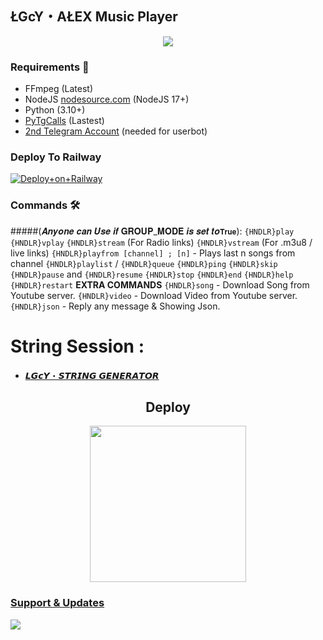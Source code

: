 <h2 align="centre">ŁGcY・AŁEX Music Player</h2>

<p align="center">
  <img src="https://telegra.ph/file/8145f7cfe1766be4ca000.jpg">
</p>

<h3>Requirements 📝</h3>

- FFmpeg (Latest)
- NodeJS [nodesource.com](https://nodesource.com/) (NodeJS 17+)
- Python (3.10+)
- [PyTgCalls](https://github.com/pytgcalls/pytgcalls) (Lastest)
- [2nd Telegram Account](https://telegram.org/blog/themes-accounts#multiple-accounts) (needed for userbot)

### Deploy To Railway

[![Deploy+on+Railway](https://railway.app/button.svg)](https://railway.app/new/template?template=https://github.com/LGCY-NAVYA/NAVYA&envs=API_ID,API_HASH,BOT_TOKEN,STRING_SESSION,HNDLR,GROUP_MODE)

### Commands 🛠
#####(𝑨𝒏𝒚𝒐𝒏𝒆 𝒄𝒂𝒏 𝑼𝒔𝒆 𝒊𝒇 𝐆𝐑𝐎𝐔𝐏_𝐌𝐎𝐃𝐄 𝒊𝒔 𝒔𝒆𝒕 𝒕𝒐`𝐓𝐫𝐮𝐞`):
`{HNDLR}play`
`{HNDLR}vplay`
`{HNDLR}stream` (For Radio links)
`{HNDLR}vstream` (For .m3u8 / live links)
`{HNDLR}playfrom [channel] ; [n]` - Plays last n songs from channel
`{HNDLR}playlist` / `{HNDLR}queue`
`{HNDLR}ping`
`{HNDLR}skip`
`{HNDLR}pause` and `{HNDLR}resume`
`{HNDLR}stop`
`{HNDLR}end`
`{HNDLR}help`
`{HNDLR}restart`
**EXTRA COMMANDS**
`{HNDLR}song` - Download Song from Youtube server.
`{HNDLR}video` - Download Video from Youtube server.
`{HNDLR}json` - Reply any message & Showing Json.
# String Session :

- [𝙇𝙂𝙘𝙔・𝙎𝙏𝙍𝙄𝙉𝙂 𝙂𝙀𝙉𝙀𝙍𝘼𝙏𝙊𝙍](https://t.me/LGcY_STRING_ROBOT)

<h2 align="center">
   Deploy
</h2>

<p align="center">
<a href="https://dashboard.heroku.com/new?template=https://github.com/LgcyAlex/LGCY-USERBOT-VC-PLAYER"><img src="https://img.shields.io/badge/Deploy%20To%20Heroku-blueviolet?style=for-the-badge&logo=heroku" width="250""/</a>  


### Support & Updates 
<a href="https://t.me/LGCY_OFFICIAL"><img src="https://img.shields.io/badge/Join-Group%20Support-red.svg?style=for-the-badge&logo=Telegram"></a> 
